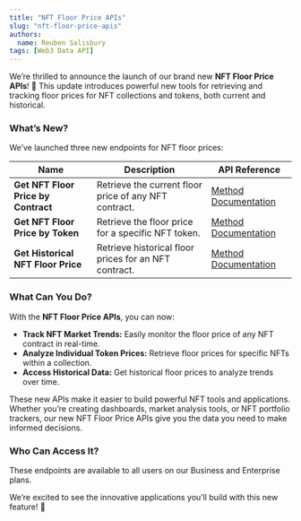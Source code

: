 ```yaml
---
title: "NFT Floor Price APIs"
slug: "nft-floor-price-apis"
authors:
  name: Reuben Salisbury
tags: [Web3 Data API]
---
```


We’re thrilled to announce the launch of our brand new **NFT Floor Price APIs**! 🎉 This update introduces powerful new tools for retrieving and tracking floor prices for NFT collections and tokens, both current and historical.

### What’s New?

We’ve launched three new endpoints for NFT floor prices:

| Name                                | Description                                           | API Reference                                                                                         |
| ----------------------------------- | ----------------------------------------------------- | ----------------------------------------------------------------------------------------------------- |
| **Get NFT Floor Price by Contract** | Retrieve the current floor price of any NFT contract. | [Method Documentation](/web3-data-api/evm/reference/price/get-nft-floor-price-by-contract)            |
| **Get NFT Floor Price by Token**    | Retrieve the floor price for a specific NFT token.    | [Method Documentation](/web3-data-api/evm/reference/price/get-nft-floor-price-by-token)               |
| **Get Historical NFT Floor Price**  | Retrieve historical floor prices for an NFT contract. | [Method Documentation](/web3-data-api/evm/reference/price/get-nft-historical-floor-price-by-contract) |

### What Can You Do?

With the **NFT Floor Price APIs**, you can now:

- **Track NFT Market Trends:** Easily monitor the floor price of any NFT contract in real-time.
- **Analyze Individual Token Prices:** Retrieve floor prices for specific NFTs within a collection.
- **Access Historical Data:** Get historical floor prices to analyze trends over time.

These new APIs make it easier to build powerful NFT tools and applications. Whether you’re creating dashboards, market analysis tools, or NFT portfolio trackers, our new NFT Floor Price APIs give you the data you need to make informed decisions.

### Who Can Access It?

These endpoints are available to all users on our Business and Enterprise plans.

We’re excited to see the innovative applications you’ll build with this new feature! 🚀
